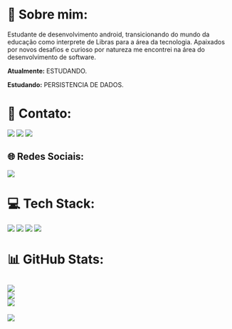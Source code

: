 # 💫 Sobre mim:

Estudante de desenvolvimento android, transicionando do mundo da educação como interprete de Libras para a área da tecnologia.
Apaixados por novos desafios e curioso por natureza me encontrei na área do desenvolvimento de software.


**Atualmente:** ESTUDANDO.

**Estudando:** PERSISTENCIA DE DADOS.


# 📧 Contato:

<a href="mailto:jntferreiratj@hotmail.com"><img src="https://img.shields.io/badge/Gmail-D14836?style=for-the-badge&logo=gmail&logoColor=white"/><a/>
<a href="https://www.linkedin.com/in/jonata-ferreira-2016031b6/"><img src="https://img.shields.io/badge/LinkedIn-0077B5?style=for-the-badge&logo=linkedin&logoColor=white"/><a/>
<a href="https://wa.me/+5513981728078"><img src="https://img.shields.io/badge/WhatsApp-25D366?style=for-the-badge&logo=whatsapp&logoColor=white"/><a/>

## 🌐 Redes Sociais:
<a href="https://www.instagram.com/jonataferreira0/?hl=pt"><img src="https://img.shields.io/badge/Instagram-E4405F?style=for-the-badge&logo=instagram&logoColor=white"/><a/>


# 💻 Tech Stack:

<img src="https://img.shields.io/badge/Android-3DDC84?style=for-the-badge&logo=android&logoColor=white"/> <img src="https://img.shields.io/badge/Kotlin-0095D5?&style=for-the-badge&logo=kotlin&logoColor=white"/>
<img src="https://img.shields.io/badge/Android_Studio-3DDC84?style=for-the-badge&logo=android-studio&logoColor=white"/>
<img src="https://img.shields.io/badge/GitHub-100000?style=for-the-badge&logo=github&logoColor=white"/>

# 📊 GitHub Stats:
![](https://github-readme-stats.vercel.app/api?username=JonataFSantos&theme=default&hide_border=false&include_all_commits=true&count_private=true)<br/>
![](https://github-readme-streak-stats.herokuapp.com/?user=JonataFSantos&theme=default&hide_border=false)<br/>
![](https://github-readme-stats.vercel.app/api/top-langs/?username=JonataFSantos&theme=default&hide_border=false&include_all_commits=true&count_private=true&layout=compact)
---
[![](https://visitcount.itsvg.in/api?id=JonataFSantos&icon=0&color=0)](https://visitcount.itsvg.in)
